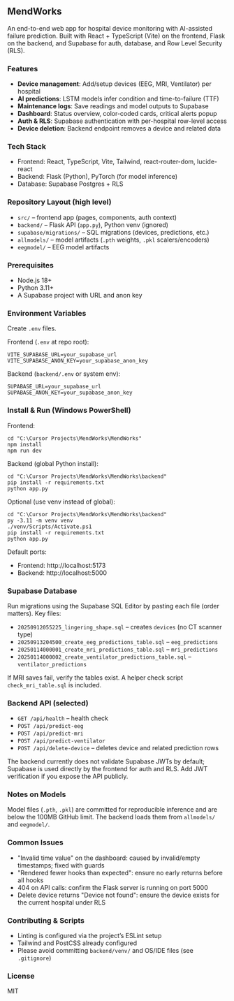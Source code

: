 ## MendWorks

An end-to-end web app for hospital device monitoring with AI-assisted failure prediction. Built with React + TypeScript (Vite) on the frontend, Flask on the backend, and Supabase for auth, database, and Row Level Security (RLS).

### Features
- **Device management**: Add/setup devices (EEG, MRI, Ventilator) per hospital
- **AI predictions**: LSTM models infer condition and time-to-failure (TTF)
- **Maintenance logs**: Save readings and model outputs to Supabase
- **Dashboard**: Status overview, color-coded cards, critical alerts popup
- **Auth & RLS**: Supabase authentication with per-hospital row-level access
- **Device deletion**: Backend endpoint removes a device and related data

### Tech Stack
- Frontend: React, TypeScript, Vite, Tailwind, react-router-dom, lucide-react
- Backend: Flask (Python), PyTorch (for model inference)
- Database: Supabase Postgres + RLS

### Repository Layout (high level)
- `src/` – frontend app (pages, components, auth context)
- `backend/` – Flask API (`app.py`), Python venv (ignored)
- `supabase/migrations/` – SQL migrations (devices, predictions, etc.)
- `allmodels/` – model artifacts (`.pth` weights, `.pkl` scalers/encoders)
- `eegmodel/` – EEG model artifacts

### Prerequisites
- Node.js 18+
- Python 3.11+
- A Supabase project with URL and anon key

### Environment Variables
Create `.env` files.

Frontend (`.env` at repo root):
```
VITE_SUPABASE_URL=your_supabase_url
VITE_SUPABASE_ANON_KEY=your_supabase_anon_key
```

Backend (`backend/.env` or system env):
```
SUPABASE_URL=your_supabase_url
SUPABASE_ANON_KEY=your_supabase_anon_key
```

### Install & Run (Windows PowerShell)
Frontend:
```
cd "C:\Cursor Projects\MendWorks\MendWorks"
npm install
npm run dev
```

Backend (global Python install):
```
cd "C:\Cursor Projects\MendWorks\MendWorks\backend"
pip install -r requirements.txt
python app.py
```

Optional (use venv instead of global):
```
cd "C:\Cursor Projects\MendWorks\MendWorks\backend"
py -3.11 -m venv venv
./venv/Scripts/Activate.ps1
pip install -r requirements.txt
python app.py
```

Default ports:
- Frontend: http://localhost:5173
- Backend: http://localhost:5000

### Supabase Database
Run migrations using the Supabase SQL Editor by pasting each file (order matters). Key files:
- `20250912055225_lingering_shape.sql` – creates `devices` (no CT scanner type)
- `20250913204500_create_eeg_predictions_table.sql` – `eeg_predictions`
- `20250114000001_create_mri_predictions_table.sql` – `mri_predictions`
- `20250114000002_create_ventilator_predictions_table.sql` – `ventilator_predictions`

If MRI saves fail, verify the tables exist. A helper check script `check_mri_table.sql` is included.

### Backend API (selected)
- `GET /api/health` – health check
- `POST /api/predict-eeg`
- `POST /api/predict-mri`
- `POST /api/predict-ventilator`
- `POST /api/delete-device` – deletes device and related prediction rows

The backend currently does not validate Supabase JWTs by default; Supabase is used directly by the frontend for auth and RLS. Add JWT verification if you expose the API publicly.

### Notes on Models
Model files (`.pth`, `.pkl`) are committed for reproducible inference and are below the 100MB GitHub limit. The backend loads them from `allmodels/` and `eegmodel/`.

### Common Issues
- "Invalid time value" on the dashboard: caused by invalid/empty timestamps; fixed with guards
- "Rendered fewer hooks than expected": ensure no early returns before all hooks
- 404 on API calls: confirm the Flask server is running on port 5000
- Delete device returns "Device not found": ensure the device exists for the current hospital under RLS

### Contributing & Scripts
- Linting is configured via the project’s ESLint setup
- Tailwind and PostCSS already configured
- Please avoid committing `backend/venv/` and OS/IDE files (see `.gitignore`)

### License
MIT


